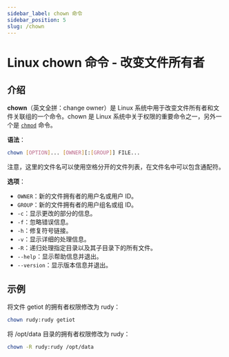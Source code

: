 ```yaml
---
sidebar_label: chown 命令
sidebar_position: 5
slug: /chown
---
```


# Linux chown 命令 - 改变文件所有者



## 介绍

**chown**（英文全拼：change owner）是 Linux 系统中用于改变文件所有者和文件关联组的一个命令。chown 是 Linux 系统中关于权限的重要命令之一，另外一个是 [`chmod`](/linux-command/chmod/) 命令。

**语法**：

```bash
chown [OPTION]... [OWNER][:[GROUP]] FILE...
```

注意，这里的文件名可以使用空格分开的文件列表，在文件名中可以包含通配符。

**选项**：

- `OWNER`：新的文件拥有者的用户名或用户 ID。
- `GROUP`：新的文件拥有者的用户组名或组 ID。
- `-c`：显示更改的部分的信息。
- `-f`：忽略错误信息。
- `-h`：修复符号链接。
- `-v`：显示详细的处理信息。
- `-R`：递归处理指定目录以及其子目录下的所有文件。
- `--help`：显示帮助信息并退出。
- `--version`：显示版本信息并退出。



## 示例

将文件 getiot 的拥有者权限修改为 rudy：

```bash
chown rudy:rudy getiot
```

将 /opt/data 目录的拥有者权限修改为 rudy：

```bash
chown -R rudy:rudy /opt/data
```

